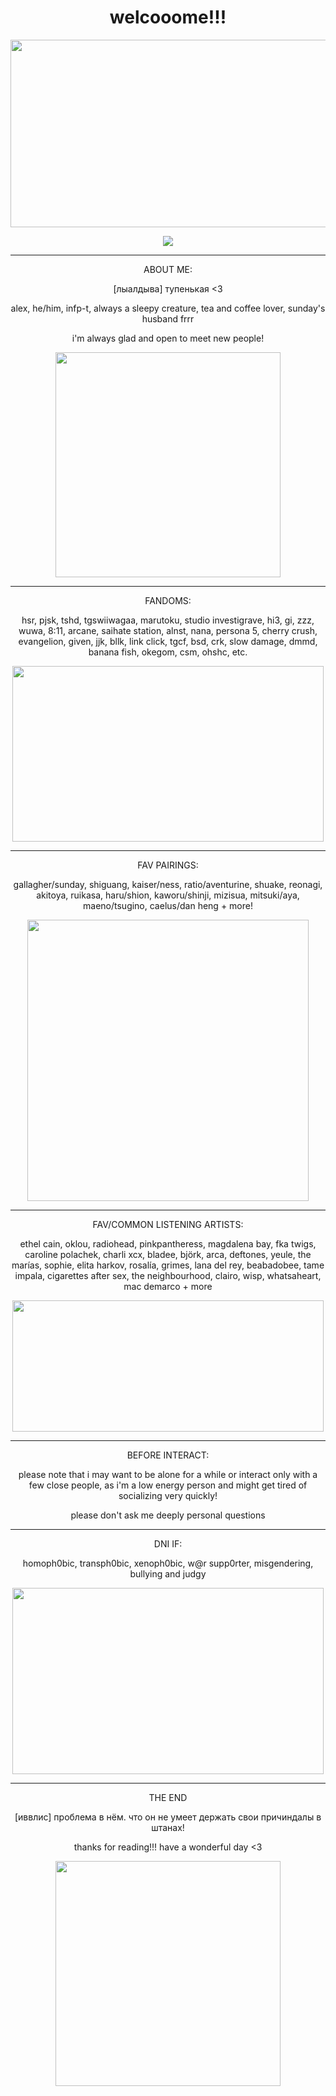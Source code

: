 # <div align="center"> welcooome!!! 

<div align="center">
  <img src="https://media1.tenor.com/m/0R-x6oORVUoAAAAd/sunday-sunday-hsr.gif" width="600" height="300"/>

![](https://komarev.com/ghpvc/?username=4SUNDAY&style=for-the-badge&color=b1c0cf&label=пр)

---


<div align="center"> ABOUT ME: 

[лыалдыва] тупенькая <3

alex, he/him, infp-t, always a sleepy creature, tea and coffee lover, sunday's husband frrr

i'm always glad and open to meet new people!

<div align="center">
  <img src="https://media.tenor.com/iI831B4uE24AAAAi/sunday-hsr-sunday.gif" width="360" height="360"/>

---
<div align="center"> FANDOMS: 

hsr, pjsk, tshd, tgswiiwagaa, marutoku, studio investigrave, hi3, gi, zzz, wuwa, 8:11, arcane, saihate station, alnst, nana, persona 5, cherry crush, evangelion, given, jjk, bllk, link click, tgcf, bsd, crk, slow damage, dmmd, banana fish, okegom, csm, ohshc, etc.


<div align="center">
  <img src="https://media1.tenor.com/m/qlfqFGPwRdYAAAAd/sunday-steamhappy.gif" width="498" height="281"/>

---

<div align="center"> FAV PAIRINGS:

gallagher/sunday, shiguang, kaiser/ness, ratio/aventurine, shuake, reonagi, akitoya, ruikasa, haru/shion, kaworu/shinji, mizisua, mitsuki/aya, maeno/tsugino, caelus/dan heng + more!

 <img src="https://media.tenor.com/0q77Fn15z8AAAAAi/sunday-honkai.gif" width="450" height="450"/>

---

<div align="center"> FAV/COMMON LISTENING ARTISTS:

ethel cain, oklou, radiohead, pinkpantheress, magdalena bay, fka twigs, caroline polachek, charli xcx, bladee, björk, arca, deftones, yeule, the marías, sophie, elita harkov, rosalía, grimes, lana del rey, beabadobee, tame impala, cigarettes after sex, the neighbourhood, clairo, wisp, whatsaheart, mac demarco + more

<img src="https://media1.tenor.com/m/ZtlKTud4vWAAAAAd/sunday-sunday-hsr.gif" width="498" height="210"/> 

---

<div align="center"> BEFORE INTERACT:

please note that i may want to be alone for a while or interact only with a few close people, as i'm a low energy person and might get tired of socializing very quickly!

please don't ask me deeply personal questions

---

<div align="center"> DNI IF:

homoph0bic, transph0bic, xenoph0bic, w@r supp0rter, misgendering, bullying and judgy

<img src="https://media1.tenor.com/m/ryay4x1gBKoAAAAd/sunday-sunday-hsr.gif" width="498" height="298"/> 

---

<div align="center"> THE END

[иввлис] проблема в нём. что он не умеет держать свои причиндалы в штанах!

thanks for reading!!! have a wonderful day <3

<img src="https://media.tenor.com/4kIQEsWO2_gAAAAi/sunday-hsr-sunday.gif" width="360" height="360"/> 
